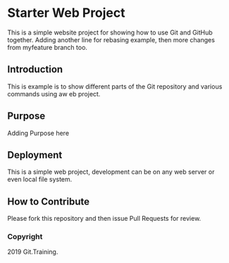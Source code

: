 # Starter Web Project

This is a simple website project for showing how to use Git and GitHub together. Adding another line for rebasing example, then more changes from myfeature branch too.

## Introduction

This is example is to show different parts of the Git repository and various commands using aw eb project.

## Purpose

Adding Purpose here

## Deployment

This is a simple web project, development can be on any web server or even local file system.

## How to Contribute

Please fork this repository and then issue Pull Requests for review.

### Copyright

2019 Git.Training.